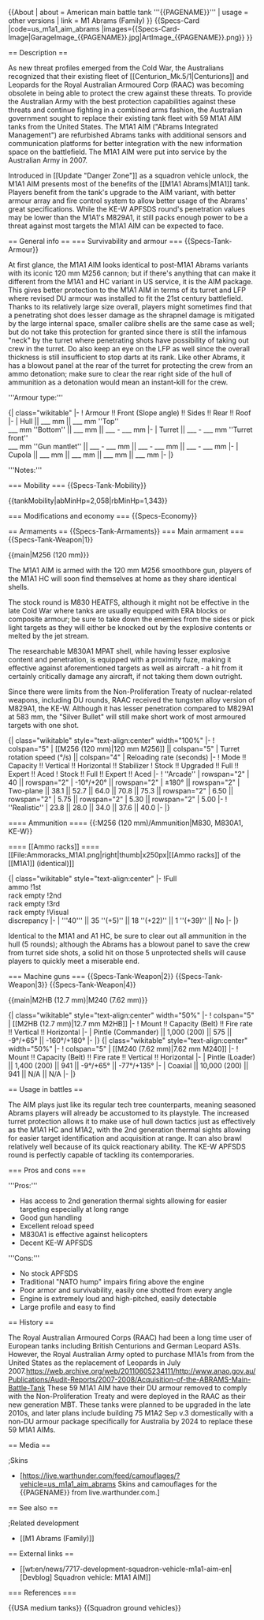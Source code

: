 {{About
| about = American main battle tank '''{{PAGENAME}}'''
| usage = other versions
| link = M1 Abrams (Family)
}}
{{Specs-Card
|code=us_m1a1_aim_abrams
|images={{Specs-Card-Image|GarageImage_{{PAGENAME}}.jpg|ArtImage_{{PAGENAME}}.png}}
}}

== Description ==
<!-- ''In the description, the first part should be about the history of the creation and combat usage of the vehicle, as well as its key features. In the second part, tell the reader about the ground vehicle in the game. Insert a screenshot of the vehicle, so that if the novice player does not remember the vehicle by name, he will immediately understand what kind of vehicle the article is talking about.'' -->
As new threat profiles emerged from the Cold War, the Australians recognized that their existing fleet of [[Centurion_Mk.5/1|Centurions]] and Leopards for the Royal Australian Armoured Corp (RAAC) was becoming obsolete in being able to protect the crew against these threats. To provide the Australian Army with the best protection capabilities against these threats and continue fighting in a combined arms fashion, the Australian government sought to replace their existing tank fleet with 59 M1A1 AIM tanks from the United States. The M1A1 AIM ("Abrams Integrated Management") are refurbished Abrams tanks with additional sensors and communication platforms for better integration with the new information space on the battlefield. The M1A1 AIM were put into service by the Australian Army in 2007.

Introduced in [[Update "Danger Zone"]] as a squadron vehicle unlock, the M1A1 AIM presents most of the benefits of the [[M1A1 Abrams|M1A1]] tank. Players benefit from the tank's upgrade to the AIM variant, with better armour array and fire control system to allow better usage of the Abrams' great specifications. While the KE-W APFSDS round's penetration values may be lower than the M1A1's M829A1, it still packs enough power to be a threat against most targets the M1A1 AIM can be expected to face.

== General info ==
=== Survivability and armour ===
{{Specs-Tank-Armour}}
<!-- ''Describe armour protection. Note the most well protected and key weak areas. Appreciate the layout of modules as well as the number and location of crew members. Is the level of armour protection sufficient, is the placement of modules helpful for survival in combat? If necessary use a visual template to indicate the most secure and weak zones of the armour.'' -->
At first glance, the M1A1 AIM looks identical to post-M1A1 Abrams variants with its iconic 120 mm M256 cannon; but if there's anything that can make it different from the M1A1 and HC variant in US service, it is the AIM package. This gives better protection to the M1A1 AIM in terms of its turret and LFP where revised DU armour was installed to fit the 21st century battlefield. Thanks to its relatively large size overall, players might sometimes find that a penetrating shot does lesser damage as the shrapnel damage is mitigated by the large internal space, smaller calibre shells are the same case as well; but do not take this protection for granted since there is still the infamous "neck" by the turret where penetrating shots have possibility of taking out crew in the turret. Do also keep an eye on the LFP as well since the overall thickness is still insufficient to stop darts at its rank. Like other Abrams, it has a blowout panel at the rear of the turret for protecting the crew from an ammo detonation; make sure to clear the rear right side of the hull of ammunition as a detonation would mean an instant-kill for the crew.

'''Armour type:''' <!-- The types of armour present on the vehicle and their general locations -->
<!-- Example: * Rolled homogeneous armour (Front, Side, Rear, Hull roof)
* Cast homogeneous armour (Turret, Transmission area) -->

{| class="wikitable"
|-
! Armour !! Front (Slope angle) !! Sides !! Rear !! Roof
|-
| Hull || ___ mm || ___ mm ''Top'' <br> ___ mm ''Bottom'' || ___ mm || ___ - ___ mm
|-
| Turret || ___ - ___ mm ''Turret front'' <br> ___ mm ''Gun mantlet'' || ___ - ___ mm || ___ - ___ mm || ___ - ___ mm
|-
| Cupola || ___ mm || ___ mm || ___ mm || ___ mm
|-
|}

'''Notes:''' <!-- Any additional notes which the user needs to be aware of -->
<!-- Example: * Suspension wheels are 20 mm thick, tracks are 30 mm thick, and torsion bars are 60 mm thick. -->

=== Mobility ===
{{Specs-Tank-Mobility}}
<!-- ''Write about the mobility of the ground vehicle. Estimate the specific power and manoeuvrability, as well as the maximum speed forwards and backwards.'' -->

{{tankMobility|abMinHp=2,058|rbMinHp=1,343}}

=== Modifications and economy ===
{{Specs-Economy}}

== Armaments ==
{{Specs-Tank-Armaments}}
=== Main armament ===
{{Specs-Tank-Weapon|1}}
<!-- ''Give the reader information about the characteristics of the main gun. Assess its effectiveness in a battle based on the reloading speed, ballistics and the power of shells. Do not forget about the flexibility of the fire, that is how quickly the cannon can be aimed at the target, open fire on it and aim at another enemy. Add a link to the main article on the gun: <code><nowiki>{{main|Name of the weapon}}</nowiki></code>. Describe in general terms the ammunition available for the main gun. Give advice on how to use them and how to fill the ammunition storage.'' -->
{{main|M256 (120 mm)}}

The M1A1 AIM is armed with the 120 mm M256 smoothbore gun, players of the M1A1 HC will soon find themselves at home as they share identical shells.

The stock round is M830 HEATFS, although it might not be effective in the late Cold War where tanks are usually equipped with ERA blocks or composite armour; be sure to take down the enemies from the sides or pick light targets as they will either be knocked out by the explosive contents or melted by the jet stream.

The researchable M830A1 MPAT shell, while having lesser explosive content and penetration, is equipped with a proximity fuze, making it effective against aforementioned targets as well as aircraft - a hit from it certainly critically damage any aircraft, if not taking them down outright.

Since there were limits from the Non-Proliferation Treaty of nuclear-related weapons, including DU rounds, RAAC received the tungsten alloy version of M829A1, the KE-W. Although it has lesser penetration compared to M829A1 at 583 mm, the "Silver Bullet" will still make short work of most armoured targets with one shot.

{| class="wikitable" style="text-align:center" width="100%"
|-
! colspan="5" | [[M256 (120 mm)|120 mm M256]] || colspan="5" | Turret rotation speed (°/s) || colspan="4" | Reloading rate (seconds)
|-
! Mode !! Capacity !! Vertical !! Horizontal !! Stabilizer
! Stock !! Upgraded !! Full !! Expert !! Aced
! Stock !! Full !! Expert !! Aced
|-
! ''Arcade''
| rowspan="2" | 40 || rowspan="2" | -10°/+20° || rowspan="2" | ±180° || rowspan="2" | Two-plane || 38.1 || 52.7 || 64.0 || 70.8 || 75.3 || rowspan="2" | 6.50 || rowspan="2" | 5.75 || rowspan="2" | 5.30 || rowspan="2" | 5.00
|-
! ''Realistic''
| 23.8 || 28.0 || 34.0 || 37.6 || 40.0
|-
|}

==== Ammunition ====
{{:M256 (120 mm)/Ammunition|M830, M830A1, KE-W}}

==== [[Ammo racks]] ====
[[File:Ammoracks_M1A1.png|right|thumb|x250px|[[Ammo racks]] of the [[M1A1]] (identical)]]
<!-- '''Last updated:''' -->
{| class="wikitable" style="text-align:center"
|-
!Full<br>ammo
!1st<br>rack empty
!2nd<br>rack empty
!3rd<br>rack empty
!Visual<br>discrepancy
|-
| '''40''' || 35&nbsp;''(+5)'' || 18&nbsp;''(+22)'' || 1&nbsp;''(+39)'' || No
|-
|}

Identical to the M1A1 and A1 HC, be sure to clear out all ammunition in the hull (5 rounds); although the Abrams has a blowout panel to save the crew from turret side shots, a solid hit on those 5 unprotected shells will cause players to quickly meet a miserable end.

=== Machine guns ===
{{Specs-Tank-Weapon|2}}
{{Specs-Tank-Weapon|3}}
{{Specs-Tank-Weapon|4}}
<!-- ''Offensive and anti-aircraft machine guns not only allow you to fight some aircraft but also are effective against lightly armoured vehicles. Evaluate machine guns and give recommendations on its use.'' -->
{{main|M2HB (12.7 mm)|M240 (7.62 mm)}}

{| class="wikitable" style="text-align:center" width="50%"
|-
! colspan="5" | [[M2HB (12.7 mm)|12.7 mm M2HB]]
|-
! Mount !! Capacity (Belt) !! Fire rate !! Vertical !! Horizontal
|-
| Pintle (Commander) || 1,000 (200) || 575 || -9°/+65° || -160°/+180°
|-
|}
{| class="wikitable" style="text-align:center" width="50%"
|-
! colspan="5" | [[M240 (7.62 mm)|7.62 mm M240]]
|-
! Mount !! Capacity (Belt) !! Fire rate !! Vertical !! Horizontal
|-
| Pintle (Loader) || 1,400 (200) || 941 || -9°/+65° || -77°/+135°
|-
| Coaxial || 10,000 (200) || 941 || N/A || N/A
|-
|}

== Usage in battles ==
<!-- ''Describe the tactics of playing in the vehicle, the features of using vehicles in the team and advice on tactics. Refrain from creating a "guide" - do not impose a single point of view but instead give the reader food for thought. Describe the most dangerous enemies and give recommendations on fighting them. If necessary, note the specifics of the game in different modes (AB, RB, SB).'' -->
The AIM plays just like its regular tech tree counterparts, meaning seasoned Abrams players will already be accustomed to its playstyle. The increased turret protection allows it to make use of hull down tactics just as effectively as the M1A1 HC and M1A2, with the 2nd generation thermal sights allowing for easier target identification and acquisition at range. It can also brawl relatively well because of its quick reactionary ability. The KE-W APFSDS round is perfectly capable of tackling its contemporaries.

=== Pros and cons ===
<!-- ''Summarise and briefly evaluate the vehicle in terms of its characteristics and combat effectiveness. Mark its pros and cons in a bulleted list. Try not to use more than 6 points for each of the characteristics. Avoid using categorical definitions such as "bad", "good" and the like - use substitutions with softer forms such as "inadequate" and "effective".'' -->

'''Pros:'''

* Has access to 2nd generation thermal sights allowing for easier targeting especially at long range
* Good gun handling 
* Excellent reload speed 
* M830A1 is effective against helicopters
* Decent KE-W APFSDS

'''Cons:'''

* No stock APFSDS
* Traditional "NATO hump" impairs firing above the engine
* Poor armor and survivability, easily one shotted from every angle
* Engine is extremely loud and high-pitched, easily detectable
* Large profile and easy to find

== History ==
<!-- ''Describe the history of the creation and combat usage of the vehicle in more detail than in the introduction. If the historical reference turns out to be too long, take it to a separate article, taking a link to the article about the vehicle and adding a block "/History" (example: <nowiki>https://wiki.warthunder.com/(Vehicle-name)/History</nowiki>) and add a link to it here using the <code>main</code> template. Be sure to reference text and sources by using <code><nowiki><ref></ref></nowiki></code>, as well as adding them at the end of the article with <code><nowiki><references /></nowiki></code>. This section may also include the vehicle's dev blog entry (if applicable) and the in-game encyclopedia description (under <code><nowiki>=== In-game description ===</nowiki></code>, also if applicable).'' -->
The Royal Australian Armoured Corps (RAAC) had been a long time user of European tanks including British Centurions and German Leopard AS1s. However, the Royal Australian Army opted to purchase M1A1s from from the United States as the replacement of Leopards in July 2007.<ref>https://web.archive.org/web/20110605234111/http://www.anao.gov.au/Publications/Audit-Reports/2007-2008/Acquisition-of-the-ABRAMS-Main-Battle-Tank</ref> These 59 M1A1 AIM have their DU armour removed to comply with the Non-Proliferation Treaty and were deployed in the RAAC as their new generation MBT. These tanks were planned to be upgraded in the late 2010s, and later plans include building 75 M1A2 Sep v.3 domestically with a non-DU armour package specifically for Australia by 2024 to replace these 59 M1A1 AIMs.

== Media ==
<!-- ''Excellent additions to the article would be video guides, screenshots from the game, and photos.'' -->

;Skins

* [https://live.warthunder.com/feed/camouflages/?vehicle=us_m1a1_aim_abrams Skins and camouflages for the {{PAGENAME}} from live.warthunder.com.]

== See also ==
<!-- ''Links to the articles on the War Thunder Wiki that you think will be useful for the reader, for example:''
* ''reference to the series of the vehicles;''
* ''links to approximate analogues of other nations and research trees.'' -->

;Related development

* [[M1 Abrams (Family)]]

== External links ==
<!-- ''Paste links to sources and external resources, such as:''
* ''topic on the official game forum;''
* ''other literature.'' -->

* [[wt:en/news/7717-development-squadron-vehicle-m1a1-aim-en|[Devblog] Squadron vehicle: M1A1 AIM]]

=== References ===
<references />

{{USA medium tanks}}
{{Squadron ground vehicles}}